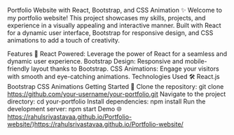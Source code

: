 Portfolio Website with React, Bootstrap, and CSS Animation ✨
Welcome to my portfolio website! This project showcases my skills, projects, and experience in a visually appealing and interactive manner. Built with React for a dynamic user interface, Bootstrap for responsive design, and CSS animations to add a touch of creativity.

Features 🚀
React Powered: Leverage the power of React for a seamless and dynamic user experience.
Bootstrap Design: Responsive and mobile-friendly layout thanks to Bootstrap.
CSS Animations: Engage your visitors with smooth and eye-catching animations.
Technologies Used 🛠️
React.js
Bootstrap
CSS Animations
Getting Started 🌟
Clone the repository: git clone https://github.com/your-username/your-portfolio.git
Navigate to the project directory: cd your-portfolio
Install dependencies: npm install
Run the development server: npm start
Demo 🌐
https://rahulsrivastavaa.github.io/Portfolio-website/)https://rahulsrivastavaa.github.io/Portfolio-website/
